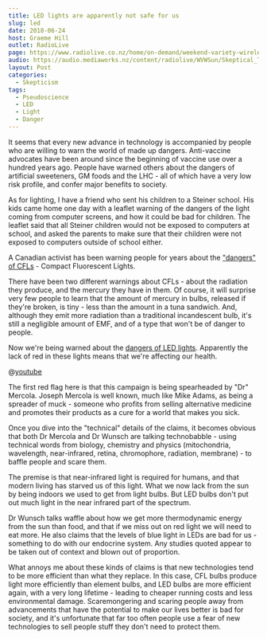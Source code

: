 ```yaml
---
title: LED lights are apparently not safe for us
slug: led
date: 2018-06-24
host: Graeme Hill
outlet: RadioLive
page: https://www.radiolive.co.nz/home/on-demand/weekend-variety-wireless/2018/06/skeptical-thoughts--hotdog-water--cannabis-oil.html
audio: https://audio.mediaworks.nz/content/radiolive/WVWSun/Skeptical_Thoughts_24_6.mp3
layout: Post
categories:
  - Skepticism
tags:
  - Pseudoscience
  - LED
  - Light
  - Danger
---
```


It seems that every new advance in technology is accompanied by people who are willing to warn the world of made up dangers. Anti-vaccine advocates have been around since the beginning of vaccine use over a hundred years ago. People have warned others about the dangers of artificial sweeteners, GM foods and the LHC - all of which have a very low risk profile, and confer major benefits to society.

<!-- more -->

As for lighting, I have a friend who sent his children to a Steiner school. His kids came home one day with a leaflet warning of the dangers of the light coming from computer screens, and how it could be bad for children. The leaflet said that all Steiner children would not be exposed to computers at school, and asked the parents to make sure that their children were not exposed to computers outside of school either.

A Canadian activist has been warning people for years about the ["dangers" of CFLs](https://www.snopes.com/fact-check/cfl-light-bulbs-soft-attack/) - Compact Fluorescent Lights.

There have been two different warnings about CFLs - about the radiation they produce, and the mercury they have in them. Of course, it will surprise very few people to learn that the amount of mercury in bulbs, released if they're broken, is tiny - less than the amount in a tuna sandwich. And, although they emit more radiation than a traditional incandescent bulb, it's still a negligible amount of EMF, and of a type that won't be of danger to people.

Now we're being warned about the [dangers of LED lights](https://returntonow.net/2017/11/15/dark-side-led-lighting/). Apparently the lack of red in these lights means that we're affecting our health.

@[youtube](https://youtu.be/mOQ2SmaDLOY)

The first red flag here is that this campaign is being spearheaded by "Dr" Mercola. Joseph Mercola is well known, much like Mike Adams, as being a spreader of muck - someone who profits from selling alternative medicine and promotes their products as a cure for a world that makes you sick.

Once you dive into the "technical" details of the claims, it becomes obvious that both Dr Mercola and Dr Wunsch are talking technobabble - using technical words from biology, chemistry and physics (mitochondria, wavelength, near-infrared, retina, chromophore, radiation, membrane) - to baffle people and scare them.

The premise is that near-infrared light is required for humans, and that modern living has starved us of this light. What we now lack from the sun by being indoors we used to get from light bulbs. But LED bulbs don't put out much light in the near infrared part of the spectrum.

Dr Wunsch talks waffle about how we get more thermodynamic energy from the sun than food, and that if we miss out on red light we will need to eat more. He also claims that the levels of blue light in LEDs are bad for us - something to do with our endocrine system. Any studies quoted appear to be taken out of context and blown out of proportion.

What annoys me about these kinds of claims is that new technologies tend to be more efficient than what they replace. In this case, CFL bulbs produce light more efficiently than element bulbs, and LED bulbs are more efficient again, with a very long lifetime - leading to cheaper running costs and less environmental damage. Scaremongering and scaring people away from advancements that have the potential to make our lives better is bad for society, and it's unfortunate that far too often people use a fear of new technologies to sell people stuff they don't need to protect them.
